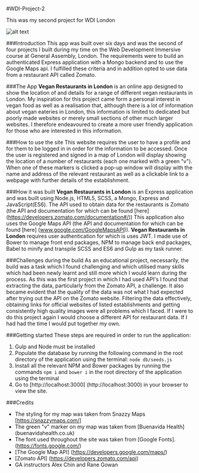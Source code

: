 #WDI-Project-2

This was my second project for WDI London

![alt text](https://cloud.githubusercontent.com/assets/18631052/19972064/e12ffabe-a1d8-11e6-8800-5a552b0a381a.png "Vegan Restaurants in London map")

###Introduction
This app was built over six days and was the second of four projects I built during my time on the Web Development Immersive course at General Assembly, London.
The requirements were to build an authenticated Express application with a Mongo backend and to use the Google Maps api.
I fulfilled these criteria and in addition opted to use data from a restaurant API called Zomato.

###The App
**Vegan Restaurants in London** is an online app designed to show the location of and details for a range of different vegan restaurants in London.
My inspiration for this project came form a personal interest in vegan food as well as a realisation that, although there is a lot of information about vegan eateries in London, this information is limited to dedicated but poorly made websites or merely small sections of other much larger websites.
I therefore endeavoured to create a more user friendly application for those who are interested in this information.

###How to use the site
This website requires the user to have a profile and for them to be logged in in order for the information to be accessed. Once the user is registered and signed in a map of London will display showing the location of a number of restaurants (each one marked with a green "v"). When one of these markers is clicked a pop-up window will display with the name and address of the relevant restaurant as well as a clickable link to a webpage with further details of the establishment.


###How it was built
**Vegan Restaurants in London** is an Express application and was built using  Node.js, HTML5, SCSS, a Mongo, Express and JavaScript(ES6).
The API used to obtain data for the restaurants is Zomato (the API and documentation for which can be found [here] (https://developers.zomato.com/documentation#/))
This application also uses the Google Maps API (the API and documentation for which can be found [here] (www.google.com/GoogleMapsAPI‎)).
**Vegan Restaurants in London** requires user authentication for which is uses JWT.
I made use of Bower to manage front end packages, NPM to manage back end packages, Babel to minify and transpile SCSS and ES6 and Gulp as my task runner.

###Challenges during the build
As an educational project, necessarily, the build was a task which I found challenging and which utilised many skills which had been newly learnt and still more which I would learn during the process.
As this was the first project in which I had used API's I found that extracting the data, particularly from the Zomato API, a challenge. It also became evident that the quality of the data was not what I had expected after trying out the API on the Zomato website. Filtering the data effectively,  obtaining links for official websites of listed establishments and getting consistently high quality images were all problems which I faced.
If I were to do this project again I would choose a different API for restaurant data. If I had had the time I would put together my own.

###Getting started
These steps are required in order to run the application:

1. Gulp and Node must be installed
2. Populate the database by running the following command in the root directory of the application using the terminal: `node db/seeds.js`
3. Install all the relevant NPM and Bower packages by running the commands `npm i` and `bower i` in the root directory of the application using the terminal
4. Go to [http://localhost:3000] (http://localhost:3000) in your browser to view the site.

###Credits
- The styling for my map was taken from Snazzy Maps [https://snazzymaps.com/]
- The green "v" marker on my map was taken from [Buenavida Health] (buenavidahealth.co.uk)
- The font used throughout the site was taken from [Google Fonts]. (https://fonts.google.com/)
- [The Google Map API] (https://developers.google.com/maps/)
- [Zomato API] (https://developers.zomato.com/api)
- GA instructors Alex Chin and Rane Gowan
